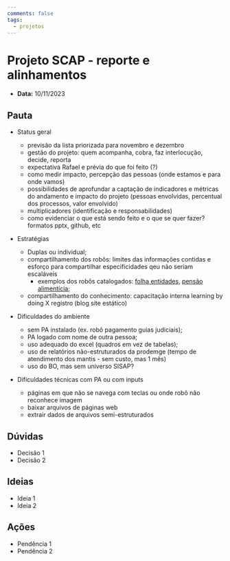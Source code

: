 ```yaml
---
comments: false
tags:
  - projetos
---
```


# Projeto SCAP - reporte e alinhamentos

- **Data:** 10/11/2023

## Pauta
- Status geral
  - previsão da lista priorizada para novembro e dezembro
  - gestão do projeto: quem acompanha, cobra, faz interlocução, decide, reporta
  - expectativa Rafael e prévia do que foi feito (?)
  - como medir impacto, percepção das pessoas (onde estamos e para onde vamos)
  - possibilidades de aprofundar a captação de indicadores e métricas do andamento e impacto do projeto (pessoas envolvidas, percentual dos processos, valor envolvido)
  - multiplicadores (identificação e responsabilidades)
  - como evidenciar o que está sendo feito e o que se quer fazer? formatos pptx, github, etc
 
- Estratégias
  - Duplas ou individual;
  - compartilhamento dos robôs: limites das informações contidas e esforço para compartilhar especificidades qeu não seriam escaláveis
    - exemplos dos robôs catalogados: [folha entidades](https://lab-mg.github.io/automatizacoes/robos/folha_bancos_entidades/#montando-o-seu-robo), [pensão alimentícia](https://lab-mg.github.io/automatizacoes/robos/pensao_alimenticia/#funcoes-desenvolvidas-pelo-robo);
  - compartilhamento do conhecimento: capacitação interna learning by doing X registro (blog site estático) 

- Dificuldades do ambiente
  - sem PA instalado (ex. robô pagamento guias judiciais);
  - PA logado com nome de outra pessoa;
  - uso adequado do excel (quadros em vez de tabelas);
  - uso de relatórios não-estruturados da prodemge (tempo de atendimento dos mantis - sem custo, mas 1 mês)
  - uso do BO, mas sem universo SISAP?
- Dificuldades técnicas com PA ou com inputs
  - páginas em que não se navega com teclas ou onde robô não reconhece imagem
  - baixar arquivos de páginas web
  - extrair dados de arquivos semi-estruturados

## Dúvidas
- Decisão 1
- Decisão 2

## Ideias
- Ideia 1
- Ideia 2

## Ações
- Pendência 1
- Pendência 2

